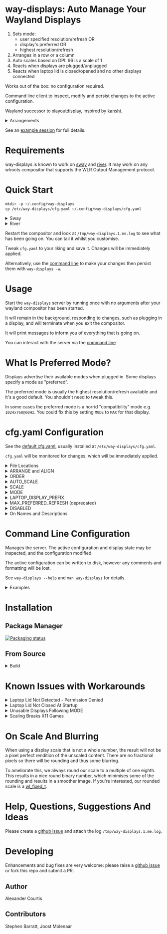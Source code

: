 # way-displays: Auto Manage Your Wayland Displays

1. Sets mode:
    * user specified resolution/refresh OR
    * display's preferred OR
    * highest resolution/refresh
1. Arranges in a row or a column
1. Auto scales based on DPI: 96 is a scale of 1
1. Reacts when displays are plugged/unplugged
1. Reacts when laptop lid is closed/opened and no other displays connected

Works out of the box: no configuration required.

Command line client to inspect, modify and persist changes to the active configuration.

Wayland successor to [xlayoutdisplay](https://github.com/alex-courtis/xlayoutdisplay), inspired by [kanshi](https://sr.ht/~emersion/kanshi/).

<details><summary>Arrangements</summary><br>

![layouts](doc/layouts.png)

</details>

See an [example session](doc/example-session.md) for full details.

# Requirements

way-displays is known to work on [sway](https://swaywm.org/) and [river](https://github.com/riverwm/river). It may work on any wlroots compositor that supports the WLR Output Management protocol.

# Quick Start

```
mkdir -p ~/.config/way-displays
cp /etc/way-displays/cfg.yaml ~/.config/way-displays/cfg.yaml
```

<details><summary>Sway</summary><br>

Remove any `output` commands from your sway config file and add the following:
```
exec way-displays > /tmp/way-displays.${XDG_VTNR}.${USER}.log 2>&1
```

</details>

<details><summary>River</summary><br>

Add the following to your `init`:
```
way-displays > /tmp/way-displays.${XDG_VTNR}.${USER}.log 2>&1 &
```

</details>

Restart the compositor and look at `/tmp/way-displays.1.me.log` to see what has been going on. You can tail it whilst you customise.

Tweak `cfg.yaml` to your liking and save it. Changes will be immediately applied.

Alternatively, use the [command line](#command-line-configuration) to make your changes then persist them with `way-displays -w`.

# Usage

Start the `way-displays` server by running once with no arguments after your wayland compositor has been started.

It will remain in the background, responding to changes, such as plugging in a display, and will terminate when you exit the compositor.

It will print messages to inform you of everything that is going on.

You can interact with the server via the [command line](#command-line-configuration)

# What Is Preferred Mode?

Displays advertise their available modes when plugged in. Some displays specify a mode as "preferred".

The preferred mode is usually the highest resolution/refresh available and it's a good default. You shouldn't need to tweak this.

In some cases the preferred mode is a horrid "compatibility" mode e.g. `1024x768@60Hz`. You could fix this by setting `MODE` to `MAX` for that display.

# cfg.yaml Configuration

See the [default cfg.yaml](cfg.yaml), usually installed at `/etc/way-displays/cfg.yaml`.

`cfg.yaml` will be monitored for changes, which will be immediately applied.

<details><summary>File Locations</summary><br>

The following are used, in order:
* `$XDG_CONFIG_HOME/way-displays/cfg.yaml`
* `$HOME/.config/way-displays/cfg.yaml`
* `/usr/local/etc/way-displays/cfg.yaml`
* `/etc/way-displays/cfg.yaml`

</details>

<details><summary>ARRANGE and ALIGN</summary><br>

The default is to arrange in a row, aligned at the top of the displays. This is very configurable:

![layouts](doc/layouts.png)

`ARRANGE` may be a `ROW` (left to right) or a `COLUMN` (top to bottom).

`ALIGN` for a `ROW` may be `TOP`, `MIDDLE`, `BOTTOM`.

`ALIGN` for a `COLUMN` may be `LEFT`, `MIDDLE`, `RIGHT`.

Layout to suit you e.g. top to bottom, aligned in the centre:
```yaml
# Arrange displays in a ROW (default, left to right) or a COLUMN (top to bottom)
ARRANGE: COLUMN

# Align ROWs at the TOP (default), MIDDLE or BOTTOM
# Align COLUMNs at the LEFT (default), MIDDLE or RIGHT
ALIGN: MIDDLE
```

</details>

<details><summary>ORDER</summary><br>

`ROW` is arranged in order left to right. `COLUMN` is top to bottom. `ORDER` defaults to the order in which displays are discovered.

Define your own e.g.:
```yaml
ORDER:
    - 'DP-2'
    - 'Monitor Maker ABC123'
```

</details>

<details><summary>AUTO_SCALE</summary><br>

The default is to scale each display by DPI.

This may be disabled and scale 1 will be used, unless a `SCALE` has been specified.

```yaml
AUTO_SCALE: false
```

</details>

<details><summary>SCALE</summary><br>

Auto scale may be overridden with custom scales for each display e.g.
```yaml
SCALE:
    - NAME_DESC: 'Monitor Maker ABC123'
      SCALE: 1.75
```

</details>

<details><summary>MODE</summary><br>

*WARNING:* selecting some modes may result in an unusable (blank screen or powered off) monitor. Try this [workaround](#known-issues-with-workarounds) if you experience problems.

If the specified mode cannot be found or activated, `way-displays` will fall back to the preferred mode, then the highest available resolution / refresh.

Resolution with highest refresh:
```yaml
MODE:
    - NAME_DESC: HDMI-A-1
      WIDTH: 1920
      HEIGHT: 1080
```

Resolution and refresh:
```yaml
MODE:
    - NAME_DESC: HDMI-A-1
      WIDTH: 1920
      HEIGHT: 1080
      HZ: 60
```

When selecting a mode, `way-displays` will use the highest refresh that matches. There will usually be several refresh rates will match a specified number of Hz, differing only by a few mHz. These will be tried in descending order until a working one is found.

Maximum resolution and refresh:
```yaml
MODE:
    - NAME_DESC: HDMI-A-1
      MAX: TRUE
```
</details>

<details><summary>LAPTOP_DISPLAY_PREFIX</summary><br>

Laptop displays usually start with `eDP` e.g. `eDP-1`. This may be overridden if your laptop is different e.g.:
```yaml
LAPTOP_DISPLAY_PREFIX: 'eDPP'
```

</details>

<details><summary>MAX_PREFERRED_REFRESH (deprecated)</summary><br>

Use `MODE`, specifying the preferred resolution.

</details>

<details><summary>DISABLED</summary><br>

Disable the specified displays.

```yaml
DISABLED:
  - 'Monitor Maker ABC123'
  - 'HDMI-1'
```

</details>

<details><summary>On Names and Descriptions</summary><br>
You can configure displays by name or description. You can find these by looking at the logs e.g.

```
DP-3 Arrived:
    name:     'DP-3'
    desc:     'Unknown Monitor Maker ABC123 (DP-3 via HDMI)'
```

It is recommended to use the description rather than the name, as the name may change over time and will most likely be different on different PCs.

The description does contain information about how it is connected, so strip that out. In the above example, you would use the description `Monitor Maker ABC123`.

The name should be at least 3 characters long, to avoid any unwanted extra matches.

</details>

# Command Line Configuration

Manages the server. The active configuration and display state may be inspected, and the configuration modified.

The active configuration can be written to disk, however any comments and formatting will be lost.

See `way-displays --help` and `man way-displays` for details.

<details><summary>Examples</summary><br>

Show current configuration and display state: `way-displays -g`

Arrange left to right, aligned at the bottom: `way-displays -s ARRANGE_ALIGN row bottom`

Set the order for arrangement: `way-displays -s ORDER HDMI-1 "monitor maker ABC model XYZ" eDP-1`

Set a scale: `way-displays -s SCALE "eDP-1" 3`

Use 3840x2160@24Hz: `way-displays -s MODE HDMI-A-1 3840 2160 24`

Persist your changes to your cfg.yaml: `way-displays -w`

</details>

# Installation

## Package Manager

[![Packaging status](https://repology.org/badge/vertical-allrepos/way-displays.svg)](https://repology.org/project/way-displays/versions)

## From Source

<details><summary>Build</summary>

### Dependencies
* GNU make
* gcc
* wayland
* wayland-protocols
* wlroots
* libinput
* yaml-cpp

Most will be available if you are running a wlroots based compositor like sway.

yaml-cpp will need to be installed via your distribution's package manager.

Set `CC=mycompiler` and `CXX=mycompiler++` if you don't like gcc.

### Build

```
git clone git@github.com:alex-courtis/way-displays.git
cd way-displays
make
```

### Install / Uninstall

```
sudo make install
sudo make uninstall
```
</details>

# Known Issues with Workarounds

<details><summary>Laptop Lid Not Detected - Permission Denied</summary><br>

```
W [10:09:44.542] WARNING: open '/dev/input/event0' failed 13: 'Permission denied'
```

User must be in the `input` group to monitor libinput events.
</details>

<details><summary>Laptop Lid Not Closed At Startup</summary><br>

This will be [resolved](https://gitlab.freedesktop.org/libinput/libinput/-/merge_requests/759) with the release of libinput 1.21.0.

In the meantime, it can be worked around:

libinput only reports lid state at startup for _some_ lids. We can direct libinput to always report for our lid. See [Installing temporary local device quirks](https://wayland.freedesktop.org/libinput/doc/latest/device-quirks.html#device-quirks-local) for reference.

### 0 - Test Whether libinput Reports Your Lid
Note your lid's event device at way-displays startup e.g.
```
I [11:34:05] Monitoring lid device: /dev/input/event1
```

Run `libinput quirks list /dev/input/eventX`. If you don't see `AttrLidSwitchReliability=reliable`, libinput won't report the startup state.

### 1 - Determine Lid Switch's DMI
```
libinput record /dev/input/eventX | grep ^dmi
^C
```
Example dmi for ct31 switch:
```
Recording to 'stdout'.
dmi: "dmi:bvnLENOVO:bvrN2WET25W(1.15):bd12/07/2020:br1.15:efr1.9:svnLENOVO:pn20UBCTO1WW:pvrThinkPadX1YogaGen5:rvnLENOVO:rn20UBCTO1WW:rvrSDK0J40709WIN:cvnLENOVO:ct31:cvrNone:skuLENOVO_MT_20UB_BU_Think_FM_ThinkPadX1YogaGen5:"
```

### 2 - Create `/etc/libinput/local-overrides.quirks`:
```
[Lid Switch Ct31]
MatchName=*Lid Switch*
MatchDMIModalias=dmi:*:ct31:*
AttrLidSwitchReliability=reliable
```

You can put the entire dmi string in `MatchDMIModalias` or just the ctXX bit.

### 3 - Test libinput And way-displays
`libinput quirks list /dev/input/eventX`. You should see `AttrLidSwitchReliability=reliable`.

Close the lid and start way-displays. You should see:
```
I [11:34:05] Monitoring lid device: /dev/input/event1
I [11:34:05]
I [11:34:05] Lid closed
```

</details>

<details><summary>Unusable Displays Following MODE</summary><br>

One or many displays may be rendered unusable after setting a `MODE`. This has occurred when a higher resolution/refresh than the preferred has been selected, particularly when using a HDMI cable.

It may be possible to work around this by setting `WLR_DRM_NO_MODIFIERS=1`. See [wlroots documentation](https://gitlab.freedesktop.org/wlroots/wlroots/-/blob/master/docs/env_vars.md) for details.

You can set it when directly starting sway e.g.
```shell
WLR_DRM_NO_MODIFIERS=1 sway ...
```

If you use a display manager, you will need to export it from your non-login shell environment e.g. `.zshenv`.
```shell
export WLR_DRM_NO_MODIFIERS=1
```

</details>

<details><summary>Scaling Breaks X11 Games</summary><br>

When a display is scaled (X11) linux games will render at the display's scaled resolution, rather than the monitor's native resolution. There is [work underway](https://gitlab.freedesktop.org/wlroots/wlroots/-/issues/2125) to fix this.

In the meantime, auto scale may be temporarily disabled via `way-displays -s AUTO_SCALE off`.

Any explicily specified `SCALE` values will override `AUTO_SCALE: false`, so you would need to temporarily remove those via `way-displays -d SCALE "my monitor"`
</details>

# On Scale And Blurring

When using a display scale that is not a whole number, the result will not be a pixel perfect rendition of the unscaled content. There are no fractional pixels so there will be rounding and thus some blurring.

To ameliorate this, we always round our scale to a multiple of one eighth. This results in a nice round binary number, which minimises some of the rounding and results in a smoother image. If you're interested, our rounded scale is a [wl_fixed_t](https://wayland.freedesktop.org/docs/html/apb.html).

# Help, Questions, Suggestions And Ideas

Please create a [github issue](https://github.com/alex-courtis/way-displays/issues) and attach the log `/tmp/way-displays.1.me.log`.

# Developing

Enhancements and bug fixes are very welcome: please raise a [github issue](https://github.com/alex-courtis/way-displays/issues) or fork this repo and submit a PR.

## Author

Alexander Courtis

## Contributors

Stephen Barratt, Joost Molenaar
